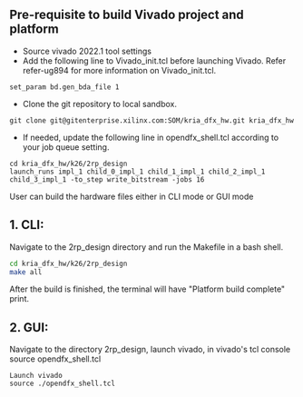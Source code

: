 ## Pre-requisite to build Vivado project and platform 

- Source vivado 2022.1 tool settings
- Add the following line to Vivado_init.tcl before launching Vivado. Refer refer-ug894 for more information on Vivado_init.tcl.
```
set_param bd.gen_bda_file 1
```

- Clone the git repository to local sandbox.
```
git clone git@gitenterprise.xilinx.com:SOM/kria_dfx_hw.git kria_dfx_hw
```
	
- If needed, update the following line in opendfx_shell.tcl according to your job queue setting.
```
cd kria_dfx_hw/k26/2rp_design
launch_runs impl_1 child_0_impl_1 child_1_impl_1 child_2_impl_1 child_3_impl_1 -to_step write_bitstream -jobs 16
```

User can build the hardware files either in CLI mode or GUI mode

## 1. CLI:
Navigate to the 2rp_design directory and run the Makefile in a bash shell.

```bash
cd kria_dfx_hw/k26/2rp_design
make all
```
After the build is finished, the terminal will have "Platform build complete" print. 

## 2. GUI:
Navigate to the directory 2rp_design, launch vivado, in vivado's tcl console source opendfx_shell.tcl
```
Launch vivado 
source ./opendfx_shell.tcl
```
